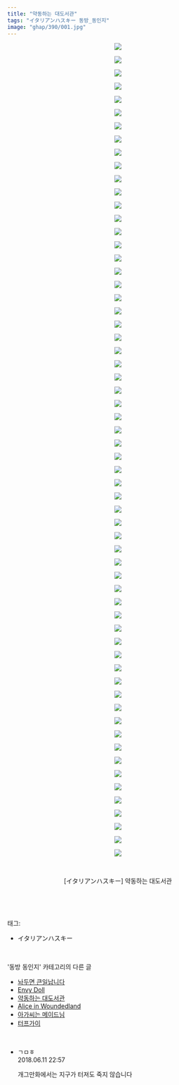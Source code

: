 ```yaml
---
title: "약동하는 대도서관"
tags: "イタリアンハスキー 동방_동인지"
image: "ghap/390/001.jpg"
---
```

<div class="article">
<p style="text-align: center; clear: none; float: none;"><img src="{{ site.nasurl }}/ghap/390/001.jpg"/></p>
<p style="text-align: center; clear: none; float: none;"><img src="{{ site.nasurl }}/ghap/390/002.jpg"/></p>
<p style="text-align: center; clear: none; float: none;"><img src="{{ site.nasurl }}/ghap/390/003.jpg"/></p>
<p style="text-align: center; clear: none; float: none;"><img src="{{ site.nasurl }}/ghap/390/004.jpg"/></p>
<p style="text-align: center; clear: none; float: none;"><img src="{{ site.nasurl }}/ghap/390/005.jpg"/></p>
<p style="text-align: center; clear: none; float: none;"><img src="{{ site.nasurl }}/ghap/390/006.jpg"/></p>
<p style="text-align: center; clear: none; float: none;"><img src="{{ site.nasurl }}/ghap/390/007.jpg"/></p>
<p style="text-align: center; clear: none; float: none;"><img src="{{ site.nasurl }}/ghap/390/008.jpg"/></p>
<p style="text-align: center; clear: none; float: none;"><img src="{{ site.nasurl }}/ghap/390/009.jpg"/></p>
<p style="text-align: center; clear: none; float: none;"><img src="{{ site.nasurl }}/ghap/390/010.jpg"/></p>
<p style="text-align: center; clear: none; float: none;"><img src="{{ site.nasurl }}/ghap/390/011.jpg"/></p>
<p style="text-align: center; clear: none; float: none;"><img src="{{ site.nasurl }}/ghap/390/012.jpg"/></p>
<p style="text-align: center; clear: none; float: none;"><img src="{{ site.nasurl }}/ghap/390/013.jpg"/></p>
<p style="text-align: center; clear: none; float: none;"><img src="{{ site.nasurl }}/ghap/390/014.jpg"/></p>
<p style="text-align: center; clear: none; float: none;"><img src="{{ site.nasurl }}/ghap/390/015.jpg"/></p>
<p style="text-align: center; clear: none; float: none;"><img src="{{ site.nasurl }}/ghap/390/016.jpg"/></p>
<p style="text-align: center; clear: none; float: none;"><img src="{{ site.nasurl }}/ghap/390/017.jpg"/></p>
<p style="text-align: center; clear: none; float: none;"><img src="{{ site.nasurl }}/ghap/390/018.jpg"/></p>
<p style="text-align: center; clear: none; float: none;"><img src="{{ site.nasurl }}/ghap/390/019.jpg"/></p>
<p style="text-align: center; clear: none; float: none;"><img src="{{ site.nasurl }}/ghap/390/020.jpg"/></p>
<p style="text-align: center; clear: none; float: none;"><img src="{{ site.nasurl }}/ghap/390/021.jpg"/></p>
<p style="text-align: center; clear: none; float: none;"><img src="{{ site.nasurl }}/ghap/390/022.jpg"/></p>
<p style="text-align: center; clear: none; float: none;"><img src="{{ site.nasurl }}/ghap/390/023.jpg"/></p>
<p style="text-align: center; clear: none; float: none;"><img src="{{ site.nasurl }}/ghap/390/024.jpg"/></p>
<p style="text-align: center; clear: none; float: none;"><img src="{{ site.nasurl }}/ghap/390/025.jpg"/></p>
<p style="text-align: center; clear: none; float: none;"><img src="{{ site.nasurl }}/ghap/390/026.jpg"/></p>
<p style="text-align: center; clear: none; float: none;"><img src="{{ site.nasurl }}/ghap/390/027.jpg"/></p>
<p style="text-align: center; clear: none; float: none;"><img src="{{ site.nasurl }}/ghap/390/028.jpg"/></p>
<p style="text-align: center; clear: none; float: none;"><img src="{{ site.nasurl }}/ghap/390/029.jpg"/></p>
<p style="text-align: center; clear: none; float: none;"><img src="{{ site.nasurl }}/ghap/390/030.jpg"/></p>
<p style="text-align: center; clear: none; float: none;"><img src="{{ site.nasurl }}/ghap/390/031.jpg"/></p>
<p style="text-align: center; clear: none; float: none;"><img src="{{ site.nasurl }}/ghap/390/032.jpg"/></p>
<p style="text-align: center; clear: none; float: none;"><img src="{{ site.nasurl }}/ghap/390/033.jpg"/></p>
<p style="text-align: center; clear: none; float: none;"><img src="{{ site.nasurl }}/ghap/390/034.jpg"/></p>
<p style="text-align: center; clear: none; float: none;"><img src="{{ site.nasurl }}/ghap/390/035.jpg"/></p>
<p style="text-align: center; clear: none; float: none;"><img src="{{ site.nasurl }}/ghap/390/036.jpg"/></p>
<p style="text-align: center; clear: none; float: none;"><img src="{{ site.nasurl }}/ghap/390/037.jpg"/></p>
<p style="text-align: center; clear: none; float: none;"><img src="{{ site.nasurl }}/ghap/390/038.jpg"/></p>
<p style="text-align: center; clear: none; float: none;"><img src="{{ site.nasurl }}/ghap/390/039.jpg"/></p>
<p style="text-align: center; clear: none; float: none;"><img src="{{ site.nasurl }}/ghap/390/040.jpg"/></p>
<p style="text-align: center; clear: none; float: none;"><img src="{{ site.nasurl }}/ghap/390/041.jpg"/></p>
<p style="text-align: center; clear: none; float: none;"><img src="{{ site.nasurl }}/ghap/390/042.jpg"/></p>
<p style="text-align: center; clear: none; float: none;"><img src="{{ site.nasurl }}/ghap/390/043.jpg"/></p>
<p style="text-align: center; clear: none; float: none;"><img src="{{ site.nasurl }}/ghap/390/044.jpg"/></p>
<p style="text-align: center; clear: none; float: none;"><img src="{{ site.nasurl }}/ghap/390/045.jpg"/></p>
<p style="text-align: center; clear: none; float: none;"><img src="{{ site.nasurl }}/ghap/390/046.jpg"/></p>
<p style="text-align: center; clear: none; float: none;"><img src="{{ site.nasurl }}/ghap/390/047.jpg"/></p>
<p style="text-align: center; clear: none; float: none;"><img src="{{ site.nasurl }}/ghap/390/048.jpg"/></p>
<p style="text-align: center; clear: none; float: none;"><img src="{{ site.nasurl }}/ghap/390/049.jpg"/></p>
<p style="text-align: center; clear: none; float: none;"><img src="{{ site.nasurl }}/ghap/390/050.jpg"/></p>
<p style="text-align: center; clear: none; float: none;"><img src="{{ site.nasurl }}/ghap/390/051.jpg"/></p>
<p style="text-align: center; clear: none; float: none;"><img src="{{ site.nasurl }}/ghap/390/052.jpg"/></p>
<p style="text-align: center; clear: none; float: none;"><img src="{{ site.nasurl }}/ghap/390/053.jpg"/></p>
<p style="text-align: center; clear: none; float: none;"><img src="{{ site.nasurl }}/ghap/390/054.jpg"/></p>
<p style="text-align: center; clear: none; float: none;"><img src="{{ site.nasurl }}/ghap/390/055.jpg"/></p>
<p style="text-align: center; clear: none; float: none;"><img src="{{ site.nasurl }}/ghap/390/056.jpg"/></p>
<p style="text-align: center; clear: none; float: none;"><img src="{{ site.nasurl }}/ghap/390/057.jpg"/></p>
<p style="text-align: center; clear: none; float: none;"><img src="{{ site.nasurl }}/ghap/390/058.jpg"/></p>
<p style="text-align: center; clear: none; float: none;"><img src="{{ site.nasurl }}/ghap/390/059.jpg"/></p>
<p style="text-align: center; clear: none; float: none;"><img src="{{ site.nasurl }}/ghap/390/060.jpg"/></p>
<p style="text-align: center; clear: none; float: none;"><img src="{{ site.nasurl }}/ghap/390/061.jpg"/></p>
<p style="text-align: center; clear: none; float: none;"><img src="{{ site.nasurl }}/ghap/390/062.jpg"/></p>
<p style="text-align: center; clear: none; float: none;"><br/></p>
<p style="text-align: center; clear: none; float: none;">[イタリアンハスキー] 약동하는 대도서관</p>
<p><br/></p>
</div><br/>
<div class="tagTrail">
<p>태그: </p>
<ul>
<li>イタリアンハスキー</li>
</ul>
</div><br/>
<div class="another">
<p>'동방 동인지' 카테고리의 다른 글</p>
<ul>
<li><a href="/2016-06-21-ghap_392">놔두면 큰일납니다</a></li>
<li><a href="/2016-06-21-ghap_391">Envy Doll</a></li>
<li><a href="/2016-06-21-ghap_390">약동하는 대도서관</a></li>
<li><a href="/2016-06-21-ghap_389">Alice in Woundedland</a></li>
<li><a href="/2016-06-21-ghap_388">아가씨는 메이드님</a></li>
<li><a href="/2016-06-21-ghap_387">터프가이</a></li>
</ul>
</div><br/>
<div class="cb_module cb_fluid">
<div class="cb_wrt cb_profile">
<div class="comment">
<ul>
<li class="cb_thumb_off" id="comment15269464">
<div class="cb_comment_area">
<div class="cb_info_area">
<div class="cb_section">
<span class="cb_nick_name">ㄱㅁㅎ</span>
</div>
<div class="cb_section">
<span class="cb_date">2018.06.11 22:57 </span>
</div>
</div>
<div class="cb_dsc_comment">
<p class="cb_dsc">
											개그만화에서는 지구가 터져도 죽지 않습니다
										</p>
</div>
</div></li>
</ul>
</div>
</div><!-- commentList close -->
</div><br/>
